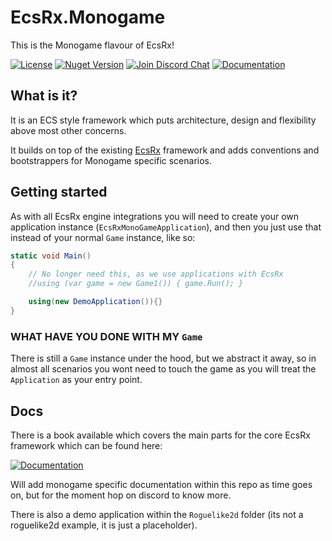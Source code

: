 # EcsRx.Monogame

This is the Monogame flavour of EcsRx!

[![License][license-image]][license-url]
[![Nuget Version][nuget-image]][nuget-url]
[![Join Discord Chat][discord-image]][discord-url]
[![Documentation][gitbook-image]][gitbook-url]

[nuget-image]: https://img.shields.io/nuget/v/ecsrx.monogame.svg
[nuget-url]: https://www.nuget.org/packages/EcsRx/
[discord-image]: https://img.shields.io/discord/488609938399297536.svg
[discord-url]: https://discord.gg/bS2rnGz
[license-image]: https://img.shields.io/github/license/ecsrx/ecsrx.monogame.svg
[license-url]: https://github.com/EcsRx/ecsrx.monogame/blob/master/LICENSE
[gitbook-image]: https://img.shields.io/static/v1.svg?label=Documentation&message=Read%20Now&color=Green&style=flat
[gitbook-url]: https://ecsrx.gitbook.io/project/

## What is it?

It is an ECS style framework which puts architecture, design and flexibility above most other concerns.

It builds on top of the existing [EcsRx](https://github.com/EcsRx/ecsrx) framework and adds conventions and bootstrappers for Monogame specific scenarios.

## Getting started

As with all EcsRx engine integrations you will need to create your own application instance (`EcsRxMonoGameApplication`), and then you just use that instead of your normal `Game` instance, like so:

```c#
static void Main()
{
	// No longer need this, as we use applications with EcsRx
	//using (var game = new Game1()) { game.Run(); }

	using(new DemoApplication()){}
}
```

### WHAT HAVE YOU DONE WITH MY `Game`

There is still a `Game` instance under the hood, but we abstract it away, so in almost all scenarios you wont need to touch the game as you will treat the `Application` as your entry point.

## Docs

There is a book available which covers the main parts for the core EcsRx framework which can be found here:

[![Documentation][gitbook-image]][gitbook-url]

Will add monogame specific documentation within this repo as time goes on, but for the moment hop on discord to know more.

There is also a demo application within the `Roguelike2d` folder (its not a roguelike2d example, it is just a placeholder).
